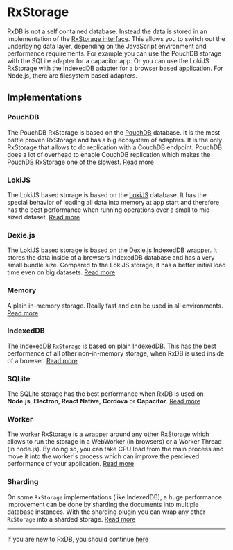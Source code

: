 # RxStorage

RxDB is not a self contained database. Instead the data is stored in an implementation of the [RxStorage interface](https://github.com/pubkey/rxdb/blob/master/src/types/rx-storage.interface.d.ts). This allows you to switch out the underlaying data layer, depending on the JavaScript environment and performance requirements. For example you can use the PouchDB storage with the SQLite adapter for a capacitor app. Or you can use the LokiJS RxStorage with the IndexedDB adapter for a browser based application. For Node.js, there are filesystem based adapters.

## Implementations

### PouchDB

The PouchDB RxStorage is based on the [PouchDB](https://github.com/pouchdb/pouchdb) database. It is the most battle proven RxStorage and has a big ecosystem of adapters. It is the only RxStorage that allows to do replication with a CouchDB endpoint. PouchDB does a lot of overhead to enable CouchDB replication which makes the PouchDB RxStorage one of the slowest. [Read more](./rx-storage-pouchdb.md)

### LokiJS

The LokiJS based storage is based on the [LokiJS](https://github.com/techfort/LokiJS) database.
It has the special behavior of loading all data into memory at app start and therefore has the best performance when running operations over a small to mid sized dataset. [Read more](./rx-storage-lokijs.md)

### Dexie.js

The LokiJS based storage is based on the [Dexie.js](https://github.com/dexie/Dexie.js) IndexedDB wrapper.
It stores the data inside of a browsers IndexedDB database and has a very small bundle size. Compared to the LokiJS storage, it has a better initial load time even on big datasets. [Read more](./rx-storage-dexie.md)

### Memory

A plain in-memory storage. Really fast and can be used in all environments. [Read more](./rx-storage-memory.md)

### IndexedDB

The IndexedDB `RxStorage` is based on plain IndexedDB. This has the best performance of all other non-in-memory storage, when RxDB is used inside of a browser. [Read more](./rx-storage-indexeddb.md)

### SQLite

The SQLite storage has the best performance when RxDB is used on **Node.js**, **Electron**, **React Native**, **Cordova** or **Capacitor**. [Read more](./rx-storage-sqlite.md)

### Worker

The worker RxStorage is a wrapper around any other RxStorage which allows to run the storage in a WebWorker (in browsers) or a Worker Thread (in node.js). By doing so, you can take CPU load from the main process and move it into the worker's process which can improve the percieved performance of your application. [Read more](./rx-storage-worker.md)

### Sharding

On some `RxStorage` implementations (like IndexedDB), a huge performance improvement can be done by sharding the documents into multiple database instances. With the sharding plugin you can wrap any other `RxStorage` into a sharded storage. [Read more](./rx-storage-sharding.md)


--------------------------------------------------------------------------------

If you are new to RxDB, you should continue [here](./rx-storage-pouchdb.md)
